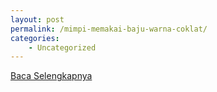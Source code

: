 ```yaml
---
layout: post
permalink: /mimpi-memakai-baju-warna-coklat/
categories:
    - Uncategorized
---
```


[Baca Selengkapnya](/01)
